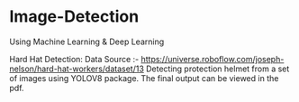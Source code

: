 # Image-Detection
Using Machine Learning &amp; Deep Learning

Hard Hat Detection: Data Source :- https://universe.roboflow.com/joseph-nelson/hard-hat-workers/dataset/13
Detecting protection helmet from a set of images using YOLOV8 package. The final output can be viewed in the pdf.
